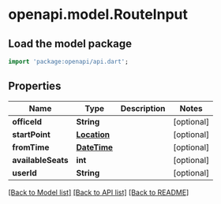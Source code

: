 # openapi.model.RouteInput

## Load the model package
```dart
import 'package:openapi/api.dart';
```

## Properties
Name | Type | Description | Notes
------------ | ------------- | ------------- | -------------
**officeId** | **String** |  | [optional] 
**startPoint** | [**Location**](Location.md) |  | [optional] 
**fromTime** | [**DateTime**](DateTime.md) |  | [optional] 
**availableSeats** | **int** |  | [optional] 
**userId** | **String** |  | [optional] 

[[Back to Model list]](../README.md#documentation-for-models) [[Back to API list]](../README.md#documentation-for-api-endpoints) [[Back to README]](../README.md)



